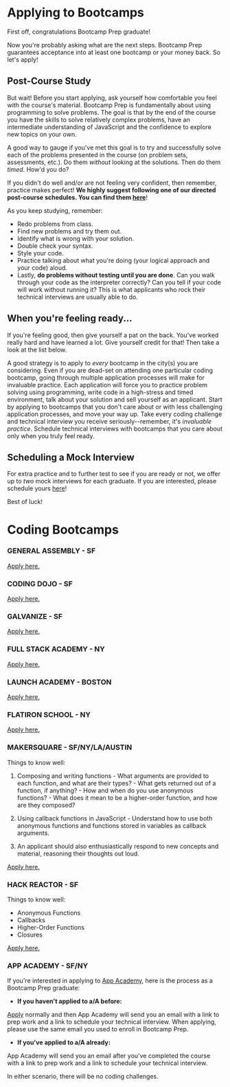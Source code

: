 # Applying to Bootcamps

First off, congratulations Bootcamp Prep graduate!

Now you're probably asking what are the next steps. Bootcamp Prep guarantees acceptance into at least one bootcamp or your money back. So let's apply!

## Post-Course Study
But wait! Before you start applying, ask yourself how comfortable you feel with the course's material. Bootcamp Prep is fundamentally about using programming to solve problems. The goal is that by the end of the course you have the skills to solve relatively complex problems, have an intermediate understanding of JavaScript and the confidence to explore new topics on your own. 

A good way to gauge if you've met this goal is to try and successfully solve each of the problems presented in the course (on problem sets, assessments, etc.). Do them *without* looking at the solutions. Then do them *timed*. How'd you do?

If you didn't do well and/or are not feeling very confident, then remember, practice makes perfect! **We highly suggest following one of our directed post-course schedules. You can find them [here](../schedules)**! 

As you keep studying, remember:
* Redo problems from class. 
* Find new problems and try them out. 
* Identify what is wrong with your solution. 
* Double check your syntax.
* Style your code.
* Practice talking about what you're doing (your logical approach and your code) aloud. 
* Lastly, **do problems without testing until you are done**. Can you walk through your code as the interpreter correctly? Can you tell if your code will work without running it? This is what applicants who rock their technical interviews are usually able to do. 

## When you're feeling ready...
If you're feeling good, then give yourself a pat on the back. You've worked really hard and have learned a lot. Give yourself credit for that! Then take a look at the list below.

A good strategy is to apply to *every* bootcamp in the city(s) you are considering. Even if you are dead-set on attending one particular coding bootcamp, going through multiple application processes will make for invaluable practice. Each application will force you to practice problem solving using programming, write code in a high-stress and timed environment, talk about your solution and sell yourself as an applicant. Start by applying to bootcamps that you don't care about or with less challenging application processes, and move your way up. Take every coding challenge and technical interview you receive seriously--remember, it's *invaluable practice*. Schedule technical interviews with bootcamps that you care about only when you truly feel ready.

## Scheduling a Mock Interview
For extra practice and to further test to see if you are ready or not, we offer up to *two* mock interviews for each graduate. If you are interested, please schedule yours [here](https://calendly.com/bootcamp_prep/bp_mock)!

Best of luck!

# Coding Bootcamps
### GENERAL ASSEMBLY - SF
[Apply here.](https://generalassemb.ly/)
### CODING DOJO - SF
[Apply here.](http://www.codingdojo.com/)
### GALVANIZE - SF
[Apply here.](http://www.galvanize.com/)
###  FULL STACK ACADEMY - NY
[Apply here.](http://www.fullstackacademy.com/)
### LAUNCH ACADEMY - BOSTON
[Apply here.](https://www.launchacademy.com/)
### FLATIRON SCHOOL - NY
[Apply here.](http://flatironschool.com/)  

### MAKERSQUARE - SF/NY/LA/AUSTIN
Things to know well:
  1. Composing and writing functions
    - What arguments are provided to each function, and what are their types?
    - What gets returned out of a function, if anything?
    - How and when do you use anonymous functions?
    - What does it mean to be a higher-order function, and how are they composed?

  2. Using callback functions in JavaScript
    - Understand how to use both anonymous functions and functions stored in variables as callback arguments.

  3. An applicant should also enthusiastically respond to new concepts and material, reasoning their thoughts out loud.

[Apply here.](http://www.makersquare.com/)

### HACK REACTOR - SF
Things to know well:
- Anonymous Functions
- Callbacks
- Higher-Order Functions
- Closures

[Apply here.](http://www.hackreactor.com/)

### APP ACADEMY - SF/NY
If you're interested in applying to [App Academy][app_academy], here is the process as a Bootcamp Prep graduate:

 - **If you haven't applied to a/A before:**

  [Apply][app_academy_app] normally and then App Academy will send you an email with a link to prep work and a link to schedule your technical interview. When applying, please use the same email you used to enroll in Bootcamp Prep.

 - **If you've applied to a/A already:**

  App Academy will send you an email after you've completed the course with a link to prep work and a link to schedule your technical interview.

In either scenario, there will be no coding challenges.

[app_academy]:http://www.appacademy.io/
[app_academy_app]:http://www.appacademy.io/apply
